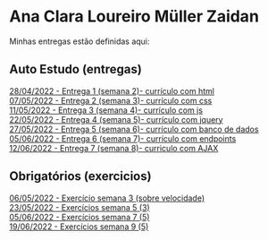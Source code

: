 # Ana Clara Loureiro Müller Zaidan
Minhas entregas estão definidas aqui:
## Auto Estudo (entregas)
<a href="https://github.com/anaclaralmz/modulo2/tree/main/03_AUT_EST_ENTREGA/Semana%202"> 28/04/2022 - Entrega 1 (semana 2)- currículo com html</a>
<br>
<a href="https://github.com/anaclaralmz/modulo2/tree/main/03_AUT_EST_ENTREGA/Semana%203"> 07/05/2022 - Entrega 2 (semana 3)- currículo com css</a>
<br>
<a href="https://github.com/anaclaralmz/modulo2/tree/main/03_AUT_EST_ENTREGA/Semana%204"> 11/05/2022 - Entrega 3 (semana 4)- currículo com js</a>
<br>
<a href="https://github.com/anaclaralmz/modulo2/tree/main/03_AUT_EST_ENTREGA/Semana%205"> 22/05/2022 - Entrega 4 (semana 5)- currículo com jquery</a>
<br>
<a href="https://github.com/anaclaralmz/modulo2/tree/main/03_AUT_EST_ENTREGA/Semana%206"> 27/05/2022 - Entrega 5 (semana 6)- currículo com banco de dados</a>
<br>
<a href="https://github.com/anaclaralmz/modulo2/tree/main/03_AUT_EST_ENTREGA/Semana%207"> 05/06/2022 - Entrega 6 (semana 7)- currículo com endpoints</a>
<br>
<a href= "https://github.com/anaclaralmz/modulo2/tree/main/03_AUT_EST_ENTREGA/Semana%208"> 12/06/2022 - Entrega 7 (semana 8)- curriculo com AJAX<a>

## Obrigatórios (exercicios)
<a href="https://github.com/anaclaralmz/modulo2/tree/main/04_AUT_EST_EX_OBRIGATORIOS/Semana%203"> 06/05/2022 - Exercício semana 3 (sobre velocidade)</a>
<br>
<a href="https://github.com/anaclaralmz/modulo2/tree/main/04_AUT_EST_EX_OBRIGATORIOS/Semana%205"> 23/05/2022 - Exercícios semana 5 (3)</a>
<br>
<a href="https://github.com/anaclaralmz/modulo2/tree/main/04_AUT_EST_EX_OBRIGATORIOS/Semana%207"> 05/06/2022 - Exercícios semana 7 (5)</a>
<br>
<a href="https://github.com/anaclaralmz/modulo2/tree/main/04_AUT_EST_EX_OBRIGATORIOS/Semana%209"> 19/06/2022 - Exercícios semana 9 (5)</a>
